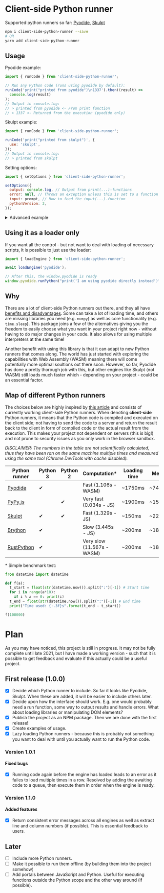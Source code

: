 # Client-side Python runner

Supported python runners so far: [Pyodide][pyodide], [Skulpt][skulpt]

```bash
npm i client-side-python-runner --save
# OR
yarn add client-side-python-runner
```

## Usage

Pyodide example:

```javascript
import { runCode } from 'client-side-python-runner';

// Run any Python code (runs using pyodide by default):
runCode('print("printed from pyodide")\n1337').then((result) =>
  console.log(result)
);
// Output in console.log:
// > printed from pyodide <- From print function
// > 1337 <- Returned from the execution (pyodide only)
```

Skulpt example:

```javascript
import { runCode } from 'client-side-python-runner';

runCode('print("printed from skulpt")', {
  use: 'skulpt',
});
// Output in console.log:
// > printed from skulpt
```

Setting options:

```javascript
import { setOptions } from 'client-side-python-runner';

setOptions({
  output: console.log, // Output from print(...)-functions
  error: null, // Throws an exception unless this is set to a function
  input: prompt, // How to feed the input(...)-function
  pythonVersion: 3,
});
```

<details>
<summary>Advanced example</summary>

This will probably be more advanced in the future.

```javascript
import {
  loadEngines,
  loadEngine,
  useEngine,
  setOptions,
  runCode,
} from 'client-side-python-runner';

// Load engines on beforehand
await loadEngines(['pyodide', 'skulpt']);
// OR
await loadEngine('pyodide');
await loadEngine('skulpt');

// Set current engine
await useEngine('skulpt');

// Set options (this will merge with existing options)
setOptions({
  // This represents the values returned from the print
  // function in Python.
  output: (arg) => console.log(arg),

  // Some engines can stop and wait for input, others
  // cannot. To be safe, prompt is the default as it
  // stops JavaScript altogether and thereforeworks on
  // all cases.
  input: (question) => prompt(question),

  // Here you can opt into getting interpreted error
  // feedback with line numbers and error types or just
  // attempt to interpret these errors yourself.
  error: (err) => console.error(err.lineNumber, err.error),

  // Version 3 is default, unless it is not possible
  // using the current engine
  pythonVersion: 3,
});

// Run the code
await runCode('print("printed from skulpt")');

// Switch engine
await useEngine('pyodide');

// Run the code again, but in pyodide (which also can
// return the result from the last execution)
const pyodideResult = await runCode(`
a = 1200
b = 137
print("printed from pyodide")
"this is the returned value " + str(a + b)
`);
```

</details>

## Using it as a loader only

If you want all the control - but not want to deal with loading of necessary scripts, it is possible to just use the loader:

```javascript
import { loadEngine } from 'client-side-python-runner';

await loadEngine('pyodide');

// After this, the window.pyodide is ready
window.pyodide.runPython("print('I am using pyodide directly instead')");
```

## Why

There are a lot of client-side Python runners out there, and they all have [benefits and disadvantages](https://stromberg.dnsalias.org/~strombrg/pybrowser/python-browser.html). Some can take a lot of loading time, and others are missing libraries you need (e.g. `numpy`) as well as core functionality (e.g. `time.sleep`). This package joins a few of the alternatives giving you the freedom to easily choose what you want in your project right now - without having to do major changes in your code. It also allows for using multiple interpreters at the same time!

Another benefit with using this library is that it can adapt to new Python runners that comes along. The world has just started with exploring the capabilities with Web Assembly (WASM) meaning there will come potentially more optimal soultions out there soon. However, so far, Pyodide has done a pretty thorough job with this, but other engines like Skulpt (not WASM) still loads much faster which - depending on your project - could be an essential factor.

## Map of different Python runners

The choices below are highly inspired by [this article](https://yasoob.me/2019/05/22/running-python-in-the-browser/) and consists of currently working client-side Python runners. When denoting **client-side** Python runners, it means that the Python code is compiled and executed on the client side; not having to send the code to a server and return the result back to the client in form of compiled code or the actual result from the execution. This makes your project not dependent on servers (this is big!) and not prune to security issues as you only work in the browser sandbox.

_DISCLAIMER: The numbers in the table are not scientifically calculated, thus they have been ran on the same machine multiple times and measured using the same tool (Chrome DevTools with cache disabled)._

| Python runner            | Python 3 | Python 2 | Computation\*              | Loading time | Memory   | Packages                                 |
| ------------------------ | -------- | -------- | -------------------------- | ------------ | -------- | ---------------------------------------- |
| [Pyodide][pyodide]       | ✔        |          | Fast (1.106s - WASM)       | ~1750ms      | ~7400kB  | [Most scientific libraries][pyodide-lib] |
| [PyPy.js][pypyjs]        |          | ✔        | Very fast (0.034s - JS)    | ~1900ms      | ~15000kB | Browser                                  |
| [Skulpt][skulpt]         | ✔        | ✔        | Fast (1.329s - JS)         | ~150ms       | ~227kB   | TurtleGraphics                           |
| [Brython][brython]       | ✔        |          | Slow (3.445s - JS)         | ~200ms       | ~184kB   | Browser                                  |
| [RustPython][rustpython] | ✔        |          | Very slow (11.567s - WASM) | ~200ms       | ~184kB   | Browser                                  |

[pyodide]: https://github.com/iodide-project/pyodide
[pyodide-t]: https://alpha.iodide.io/notebooks/300/
[pyodide-lib]: https://github.com/iodide-project/pyodide/tree/master/packages
[skulpt]: https://skulpt.org/
[skulpt-t]: https://skulpt.org/
[brython]: https://brython.info/
[brython-t]: https://brython.info/tests/editor.html
[rustpython]: https://brython.info/
[rustpython-t]: https://rustpython.github.io/demo/
[pypyjs]: https://github.com/pypyjs/pypyjs
[pypyjs-t]: http://pypyjs.org/editor.html
[pyjs]: http://pyjs.org/
[transcrypt]: https://www.transcrypt.org/
[batavia]: https://github.com/beeware/batavia
[pysimplegui]: https://pysimplegui.readthedocs.io/en/latest/

\* Simple benchmark test:

```python
from datetime import datetime

def f(a):
  t_start = float(str(datetime.now()).split(":")[-1]) # Start time
  for i in range(a*10):
    if i % a == 0: print(i)
  t_end = float(str(datetime.now()).split(":")[-1]) # End time
  print("Time used: {:.3f}s".format(t_end - t_start))

f(100000)
```

# Plan

As you may have noticed, this project is still in progress. It may not be fully complete until late 2021, but I have made a working version - such that it is possible to get feedback and evaluate if this actually could be a useful project.

## First release (1.0.0)

- [x] Decide which Python runner to include. So far it looks like Pyodide, Skulpt. When these are added, it will be easier to include others later.
- [x] Decide upon how the interface should work. E.g. one would probably need a run function, some way to output results and handle errors. What about loading libraries or manipulating DOM elements?
- [x] Publish the project as an NPM package. Then we are done with the first release!
- [x] Create examples of usage.
- [x] Lazy loading Python runners - because this is probably not something you want to deal with until you actually want to run the Python code.

### Version 1.0.1

#### Fixed bugs

- [x] Running code again before the engine has loaded leads to an error as it failes to load multiple times in a row. Resolved by adding the awaiting code to a queue, then execute them in order when the engine is ready.

### Version 1.1.0

#### Added features

- [x] Return consistent error messages across all engines as well as extract line and column numbers (if possible). This is essential feedback to users.

## Later

- [ ] Include more Python runners.
- [ ] Make it possible to run them offline (by building them into the project somehow)
- [ ] Add portals between JavaScript and Python. Useful for executing functions outside the Python scope and the other way around (if possible).

